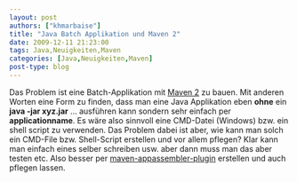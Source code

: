 ```yaml
---
layout: post
authors: ["khmarbaise"]
title: "Java Batch Applikation und Maven 2"
date: 2009-12-11 21:23:00
tags: Java,Neuigkeiten,Maven
categories: [Java,Neuigkeiten,Maven]
post-type: blog
---
```

Das Problem ist eine Batch-Applikation mit <a href="https://maven.apache.org">Maven 2</a> zu bauen. Mit anderen Worten eine Form zu finden, dass man eine Java Applikation eben <strong>ohne</strong> ein <strong>java -jar xyz.jar</strong> ... ausführen kann sondern sehr einfach per <strong>applicationname</strong>. Es wäre also sinnvoll eine CMD-Datei (Windows) bzw. ein shell script zu verwenden.  Das Problem dabei ist aber, wie kann man solch ein CMD-File bzw. Shell-Script erstellen und vor allem pflegen? Klar kann man einfach eines selber schreiben usw. aber dann muss man das aber testen etc. Also besser per <a href="http://mojo.codehaus.org/appassembler/appassembler-maven-plugin/">maven-appassembler-plugin</a> erstellen und auch pflegen lassen.
